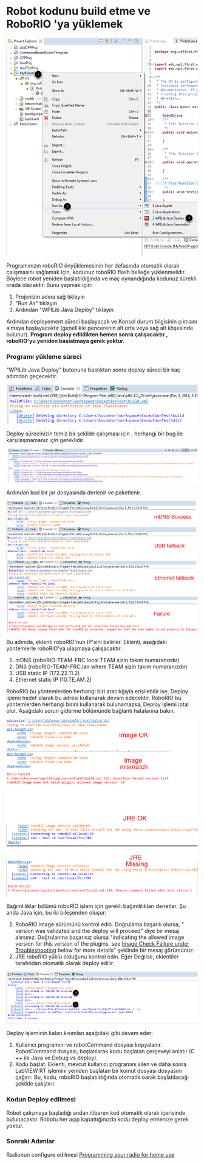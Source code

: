 # Robot kodunu build etme ve RoboRIO 'ya yüklemek

![Robot ba&#x15F;lang&#x131;c&#x131;nda &#xE7;al&#x131;&#x15F;mas&#x131; i&#xE7;in program y&#xFC;kleniyor](../.gitbook/assets/image%20%28118%29.png)

Programınızın roboRIO önyüklemesinin her defasında otomatik olarak çalışmasını sağlamak için, kodunuz roboRIO flash belleğe yüklenmelidir. Böylece robot yeniden başlatıldığında ve maç oynandığında kodunuz sürekli orada olacaktır. Bunu yapmak için:

1. Projenizin adına sağ tıklayın
2. "Run As" tıklayın
3. Ardından "WPILib Java Deploy" tıklayın

Ardından deployement  süreci başlayacak ve Konsol durum bilgisinin çıktısını almaya başlayacaktır \(genellikle pencerenin alt orta veya sağ alt köşesinde bulunur\). **Program deploy edildikten hemen sonra çalışacaktır , roboRIO'yu yeniden başlatmaya gerek yoktur.**

### **Programı yükleme süreci**

"WPILib Java Deploy" butonuna bastıktan sonra deploy süreci bir kaç adımdan geçecektir.

![Temizleme](../.gitbook/assets/image%20%2875%29.png)

Deploy sürecinizin temiz bir şekilde çalışması için , herhangi bir bug ile karşılaşmamanız için gereklidir.

![Derleme ve Jar](../.gitbook/assets/image%20%2885%29.png)

Ardından kod bir jar dosyasında derlenir ve paketlenir.

![Hedef IP adresini bulmak](../.gitbook/assets/image%20%2865%29.png)

 Bu adımda, eklenti roboRIO'nun IP'sini belirler. Eklenti, aşağıdaki yöntemlerle roboRIO'ya ulaşmaya çalışacaktır:

1. mDNS \(roboRIO-TEAM-FRC.local  TEAM sizin takım numaranızdır\)
2. DNS \(roboRIO-TEAM-FRC.lan where TEAM sizin takım numaranızdır\)
3. USB static IP \(172.22.11.2\)
4. Ethernet static IP \(10.TE.AM.2\)

RoboRIO bu yöntemlerden herhangi biri aracılığıyla erişilebilir ise, Deploy işlemi hedef olarak bu adresi kullanarak devam edecektir. RoboRIO bu yöntemlerden herhangi birini kullanarak bulunamazsa, Deploy işlemi iptal olur. Aşağıdaki sorun giderme bölümünde bağlantı hatalarına bakın.



![Ba&#x11F;&#x131;ml&#x131;l&#x131;klar](../.gitbook/assets/image%20%28119%29.png)

Bağımlılıklar bölümü roboRİO işlem için gerekli  bağımlılıkları denetler. Şu anda Java için, bu iki bileşenden oluşur:



1. RoboRIO image sürümünü kontrol edin. Doğrulama başarılı olursa, " version was validated and the deploy will proceed" diye bir mesaj alırsınız. Doğrulanma başarısız olursa "indicating the allowed image version for this version of the plugins, see [Image Check Failure under Troubleshooting](https://wpilib.screenstepslive.com/s/currentCS/m/cpp/l/145320-building-and-downloading-a-robot-project-to-the-roborio#) below for more details" şeklinde bir mesaj görürsünüz. 
2. JRE roboRIO yüklü olduğunu kontrol edin. Eğer Değilse, eklentiler tarafından otomatik olarak deploy edilir.

![Kodu kopyalama ve ba&#x15F;latma](../.gitbook/assets/image%20%2854%29.png)

Deploy işleminin kalan kısımları aşağıdaki gibi devam eder:

1. Kullanıcı programını ve robotCommand dosyası kopyalanır. RobotCommand dosyası, başlatılarak kodu başlatan çerçeveyi anlatır \(C ++ ile Java ve Debug vs deploy\).
2. Kodu başlat. Eklenti, mevcut kullanıcı programını silen ve daha sonra LabVIEW RT işlemini yeniden başlatan bir komut dosyası dosyasını çağırır. Bu, kodu, roboRIO başlatıldığında otomatik oarak başlatılacağı şekilde çalıştırır.

### **Kodun Deploy edilmesi**

Robot çalışmaya başladığı andan itibaren kod otomatik olarak içerisinde bulunacaktır. Robotu her açıp kapattığınızda kodu deploy etmenize gerek yoktur. 

### **Sonraki Adımlar**

Radionun configure edilmesi [Programming your radio for home use](https://wpilib.screenstepslive.com/s/currentCS/m/getting_started/l/144986-programming-your-radio) 

###  <a id="troubleshooting"></a>

